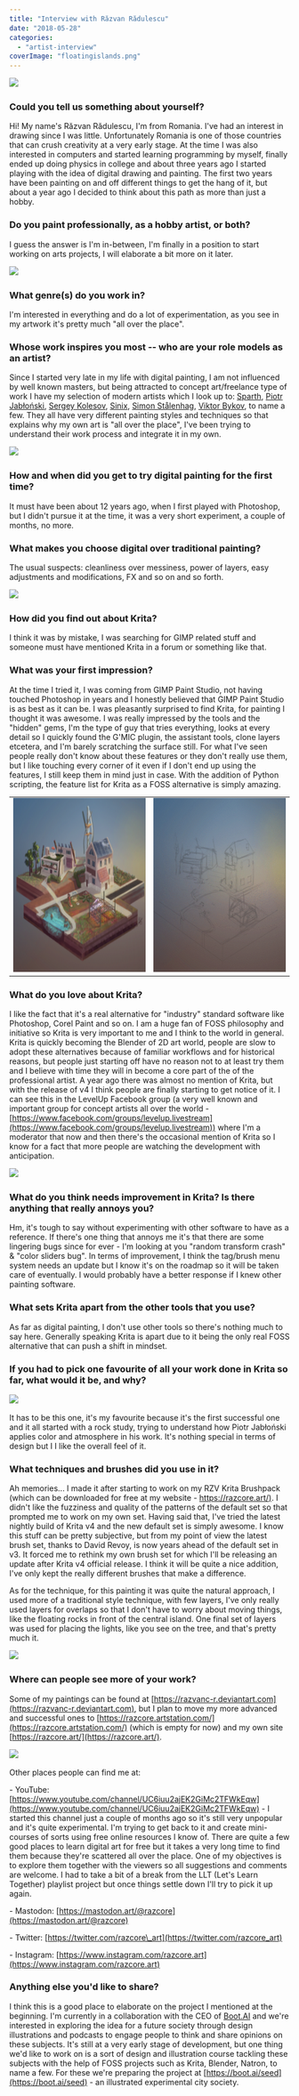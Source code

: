 ```yaml
---
title: "Interview with Răzvan Rădulescu"
date: "2018-05-28"
categories: 
  - "artist-interview"
coverImage: "floatingislands.png"
---
```


![](../images/holiday.png)

### Could you tell us something about yourself?

Hi! My name's Răzvan Rădulescu, I'm from Romania. I've had an interest in drawing since I was little. Unfortunately Romania is one of those countries that can crush creativity at a very early stage. At the time I was also interested in computers and started learning programming by myself, finally ended up doing physics in college and about three years ago I started playing with the idea of digital drawing and painting. The first two years have been painting on and off different things to get the hang of it, but about a year ago I decided to think about this path as more than just a hobby.

### Do you paint professionally, as a hobby artist, or both?

I guess the answer is I'm in-between, I'm finally in a position to start working on arts projects, I will elaborate a bit more on it later.

![](../images/dog.png)

### What genre(s) do you work in?

I'm interested in everything and do a lot of experimentation, as you see in my artwork it's pretty much "all over the place".

### Whose work inspires you most -- who are your role models as an artist?

Since I started very late in my life with digital painting, I am not influenced by well known masters, but being attracted to concept art/freelance type of work I have my selection of modern artists which I look up to: [Sparth](https://sparth.artstation.com/), [Piotr Jabłoński](https://nicponim.artstation.com/), [Sergey Kolesov](https://peleng.artstation.com/), [Sinix](https://www.youtube.com/channel/UCUQTqWAaSzhAKRanOpes1nA), [Simon Stålenhag](http://www.simonstalenhag.se/), [Viktor Bykov](http://linesandcolors.com/2012/01/05/viktor-bykov/), to name a few. They all have very different painting styles and techniques so that explains why my own art is "all over the place", I've been trying to understand their work process and integrate it in my own.

![](../images/cat.png)

### How and when did you get to try digital painting for the first time?

It must have been about 12 years ago, when I first played with Photoshop, but I didn't pursue it at the time, it was a very short experiment, a couple of months, no more.

### What makes you choose digital over traditional painting?

The usual suspects: cleanliness over messiness, power of layers, easy adjustments and modifications, FX and so on and so forth.

![](../images/headlights.png)

### How did you find out about Krita?

I think it was by mistake, I was searching for GIMP related stuff and someone must have mentioned Krita in a forum or something like that.

### What was your first impression?

At the time I tried it, I was coming from GIMP Paint Studio, not having touched Photoshop in years and I honestly believed that GIMP Paint Studio is as best as it can be. I was pleasantly surprised to find Krita, for painting I thought it was awesome. I was really impressed by the tools and the "hidden" gems, I'm the type of guy that tries everything, looks at every detail so I quickly found the G'MIC plugin, the assistant tools, clone layers etcetera, and I'm barely scratching the surface still. For what I've seen people really don't know about these features or they don't really use them, but I like touching every corner of it even if I don't end up using the features, I still keep them in mind just in case. With the addition of Python scripting, the feature list for Krita as a FOSS alternative is simply amazing.

<table><tbody><tr><td><img class="alignnone wp-image-6603" src="images/house-300x234.png" alt="" width="400" height="313"></td><td><img class="wp-image-6606 alignnone" src="images/houseprocess.gif" alt="" width="400" height="313"></td></tr></tbody></table>

### What do you love about Krita?

I like the fact that it's a real alternative for "industry" standard software like Photoshop, Corel Paint and so on. I am a huge fan of FOSS philosophy and initiative so Krita is very important to me and I think to the world in general. Krita is quickly becoming the Blender of 2D art world, people are slow to adopt these alternatives because of familiar workflows and for historical reasons, but people just starting off have no reason not to at least try them and I believe with time they will in become a core part of the of the professional artist. A year ago there was almost no mention of Krita, but with the release of v4 I think people are finally starting to get notice of it. I can see this in the LevelUp Facebook group (a very well known and important group for concept artists all over the world - [https://www.facebook.com/groups/levelup.livestream](https://www.facebook.com/groups/levelup.livestream)) where I'm a moderator that now and then there's the occasional mention of Krita so I know for a fact that more people are watching the development with anticipation.

![](../images/weaponize.png)

### What do you think needs improvement in Krita? Is there anything that really annoys you?

Hm, it's tough to say without experimenting with other software to have as a reference. If there's one thing that annoys me it's that there are some lingering bugs since for ever - I'm looking at you "random transform crash" & "color sliders bug". In terms of improvement, I think the tag/brush menu system needs an update but I know it's on the roadmap so it will be taken care of eventually. I would probably have a better response if I knew other painting software.

### What sets Krita apart from the other tools that you use?

As far as digital painting, I don't use other tools so there's nothing much to say here. Generally speaking Krita is apart due to it being the only real FOSS alternative that can push a shift in mindset.

### If you had to pick one favourite of all your work done in Krita so far, what would it be, and why?

![](../images/floatingislands.png)

It has to be this one, it's my favourite because it's the first successful one and it all started with a rock study, trying to understand how Piotr Jabłoński applies color and atmosphere in his work. It's nothing special in terms of design but I I like the overall feel of it.

### What techniques and brushes did you use in it?

Ah memories... I made it after starting to work on my RZV Krita Brushpack (which can be downloaded for free at my website - [https://razcore.art/)](https://razcore.art/). I didn't like the fuzziness and quality of the patterns of the default set so that prompted me to work on my own set. Having said that, I've tried the latest nightly build of Krita v4 and the new default set is simply awesome. I know this stuff can be pretty subjective, but from my point of view the latest brush set, thanks to David Revoy, is now years ahead of the default set in v3. It forced me to rethink my own brush set for which I'll be releasing an update after Krita v4 official release. I think it will be quite a nice addition, I've only kept the really different brushes that make a difference.

As for the technique, for this painting it was quite the natural approach, I used more of a traditional style technique, with few layers, I've only really used layers for overlaps so that I don't have to worry about moving things, like the floating rocks in front of the central island. One final set of layers was used for placing the lights, like you see on the tree, and that's pretty much it.

![](../images/greeneyes.png)

### Where can people see more of your work?

Some of my paintings can be found at [https://razvanc-r.deviantart.com](https://razvanc-r.deviantart.com), but I plan to move my more advanced and successful ones to [https://razcore.artstation.com/](https://razcore.artstation.com/) (which is empty for now) and my own site [https://razcore.art/](https://razcore.art/).

![](../images/desk.png)

Other places people can find me at:

\- YouTube: [https://www.youtube.com/channel/UC6iuu2ajEK2GiMc2TFWkEqw](https://www.youtube.com/channel/UC6iuu2ajEK2GiMc2TFWkEqw) - I started this channel just a couple of months ago so it's still very unpopular and it's quite experimental. I'm trying to get back to it and create mini-courses of sorts using free online resources I know of. There are quite a few good places to learn digital art for free but it takes a very long time to find them because they're scattered all over the place. One of my objectives is to explore them together with the viewers so all suggestions and comments are welcome. I had to take a bit of a break from the LLT (Let's Learn Together) playlist project but once things settle down I'll try to pick it up again.

\- Mastodon: [https://mastodon.art/@razcore](https://mastodon.art/@razcore)

\- Twitter: [https://twitter.com/razcore\_art](https://twitter.com/razcore_art)

\- Instagram: [https://www.instagram.com/razcore.art](https://www.instagram.com/razcore.art)

### Anything else you'd like to share?

I think this is a good place to elaborate on the project I mentioned at the beginning. I'm currently in a collaboration with the CEO of [Boot.AI](https://boot.ai) and we're interested in exploring the idea for a future society through design illustrations and podcasts to engage people to think and share opinions on these subjects. It's still at a very early stage of development, but one thing we'd like to work on is a sort of design and illustration course tackling these subjects with the help of FOSS projects such as Krita, Blender, Natron, to name a few. For these we're preparing the project at [https://boot.ai/seed](https://boot.ai/seed) - an illustrated experimental city society.
